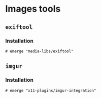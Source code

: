 # Images tools

## `exiftool`

### Installation

```ShellSession
# emerge "media-libs/exiftool"
```

## `imgur`

### Installation

```ShellSession
# emerge "x11-plugins/imgur-integration"
```
